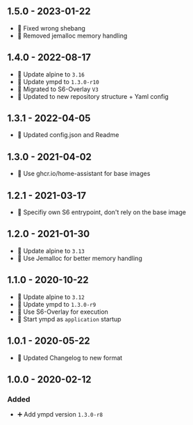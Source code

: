 ## 1.5.0 - 2023-01-22

* 🐛 Fixed wrong shebang
* 🔨 Removed jemalloc memory handling


## 1.4.0 - 2022-08-17

* 🔼 Update alpine to `3.16`
* 🔼 Update ympd to `1.3.0-r10`
* 🔨 Migrated to S6-Overlay `V3`
* 📝 Updated to new repository structure + Yaml config


## 1.3.1 - 2022-04-05

* 📝 Updated config.json and Readme


## 1.3.0 - 2021-04-02

* 🔨 Use ghcr.io/home-assistant for base images


## 1.2.1 - 2021-03-17

* 🐛 Specifiy own S6 entrypoint, don't rely on the base image


## 1.2.0 - 2021-01-30

* 🔼 Update alpine to `3.13`
* 🔨 Use Jemalloc for better memory handling


## 1.1.0 - 2020-10-22

* 🔼 Update alpine to `3.12`
* 🔼 Update ympd to `1.3.0-r9`
* 🔨 Use S6-Overlay for execution
* 🔨 Start ympd as `application` startup


## 1.0.1 - 2020-05-22

* 🔨 Updated Changelog to new format


## 1.0.0 - 2020-02-12

### Added

* ➕ Add ympd version `1.3.0-r8`
